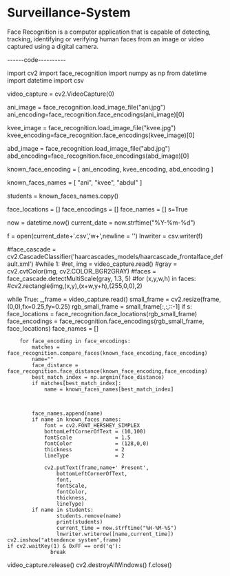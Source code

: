# Surveillance-System
Face Recognition is a computer application that is capable of detecting, tracking, identifying or verifying human faces from an image or video captured using a digital camera. 

------code----------

import cv2
import face_recognition
import numpy as np
from datetime import datetime
import csv

video_capture = cv2.VideoCapture(0)

ani_image = face_recognition.load_image_file("ani.jpg")
ani_encoding=face_recognition.face_encodings(ani_image)[0]

kvee_image = face_recognition.load_image_file("kvee.jpg")
kvee_encoding=face_recognition.face_encodings(kvee_image)[0]

abd_image = face_recognition.load_image_file("abd.jpg")
abd_encoding=face_recognition.face_encodings(abd_image)[0]

known_face_encoding = [
ani_encoding,
kvee_encoding,
abd_encoding
]


known_faces_names = [
"ani",
"kvee",
"abdul"
]

students = known_faces_names.copy()

face_locations = []
face_encodings = []
face_names = []
s=True

now = datetime.now()
current_date = now.strftime("%Y-%m-%d")

f = open(current_date+'.csv','w+',newline = '')
lnwriter = csv.writer(f)

#face_cascade = cv2.CascadeClassifier('haarcascades_models/haarcascade_frontalface_default.xml')
#while 1:
    #ret, img = video_capture.read()
    #gray = cv2.cvtColor(img, cv2.COLOR_BGR2GRAY)
    #faces = face_cascade.detectMultiScale(gray, 1.3, 5)
    #for (x,y,w,h) in faces:
        #cv2.rectangle(img,(x,y),(x+w,y+h),(255,0,0),2)


while True:
    _,frame = video_capture.read()
    small_frame = cv2.resize(frame,(0,0),fx=0.25,fy=0.25)
    rgb_small_frame = small_frame[:,:,::-1]
    if s:
        face_locations = face_recognition.face_locations(rgb_small_frame)
        face_encodings = face_recognition.face_encodings(rgb_small_frame, face_locations)
        face_names = []

        for face_encoding in face_encodings:
            matches = face_recognition.compare_faces(known_face_encoding,face_encoding)
            name=""
            face_distance = face_recognition.face_distance(known_face_encoding,face_encoding)
            best_match_index = np.argmin(face_distance)
            if matches[best_match_index]:
                name = known_faces_names[best_match_index]
            
            

            face_names.append(name)
            if name in known_faces_names:
                font = cv2.FONT_HERSHEY_SIMPLEX
                bottomLeftCornerOfText = (10,100)
                fontScale              = 1.5
                fontColor              = (128,0,0)
                thickness              = 2
                lineType               = 2

                cv2.putText(frame,name+' Present', 
                    bottomLeftCornerOfText, 
                    font, 
                    fontScale,
                    fontColor,
                    thickness,
                    lineType)
            if name in students:
                    students.remove(name)
                    print(students)
                    current_time = now.strftime("%H-%M-%S")
                    lnwriter.writerow([name,current_time])
    cv2.imshow("attendence system",frame)
    if cv2.waitKey(1) & 0xFF == ord('q'):
                  break

video_capture.release()
cv2.destroyAllWindows()
f.close()
